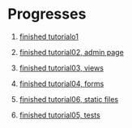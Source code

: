 Progresses
======


1. [finished tutorialo1](https://docs.djangoproject.com/en/1.5/intro/tutorial01/)

2. [finished tutorial02, admin page](https://docs.djangoproject.com/en/1.5/intro/tutorial02/)

3. [finished tutorial03, views](https://docs.djangoproject.com/en/1.5/intro/tutorial03/)

4. [finished tutorial04, forms](https://docs.djangoproject.com/en/1.5/intro/tutorial04/)

5. [finished tutorial06, static files](https://docs.djangoproject.com/en/1.5/intro/tutorial06/)

6. [finished tutorial05, tests](https://docs.djangoproject.com/en/1.5/intro/tutorial05/)


